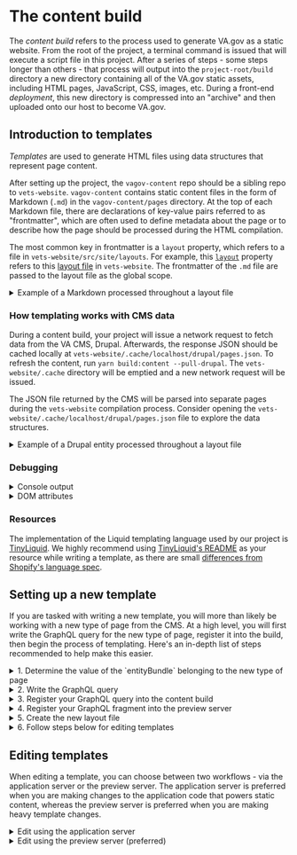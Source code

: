 # The content build
The _content build_ refers to the process used to generate VA.gov as a static website. From the root of the project, a terminal command is issued that will execute a script file in this project. After a series of steps - some steps longer than others - that process will output into the `project-root/build` directory a new directory containing all of the VA.gov static assets, including HTML pages, JavaScript, CSS, images, etc. During a front-end _deployment_, this new directory is compressed into an "archive" and then uploaded onto our host to become VA.gov.

## Introduction to templates
_Templates_ are used to generate HTML files using data structures that represent page content.

After setting up the project, the `vagov-content` repo should be a sibling repo to `vets-website`. `vagov-content` contains static content files in the form of Markdown (`.md`) in the `vagov-content/pages` directory. At the top of each Markdown file, there are declarations of key-value pairs referred to as "frontmatter", which are often used to define metadata about the page or to describe how the page should be processed during the HTML compilation.

The most common key in frontmatter is a `layout` property, which refers to a file in `vets-website/src/site/layouts`. For example, this [`layout`](https://github.com/department-of-veterans-affairs/vagov-content/blame/68a9ca3d87214bee2e14a95f54044cd5c7d19f5a/pages/coronavirus-chatbot.md#L3) property refers to this [layout file](https://github.com/department-of-veterans-affairs/vets-website/blob/6c61531163be7b52345b6096dc6a76fc38e7776e/src/site/layouts/page-breadcrumbs.html) in `vets-website`. The frontmatter of the `.md` file are passed to the layout file as the global scope.

<details>

<summary>Example of a Markdown processed throughout a layout file</summary>

For example, pretend this is a `.md` file in `vagov-content.`

```markdown
---
layout: favorite-movies.html
movies:
  - Ace Ventura
  - Disney Cars
  - Toy Story
---

I love movies! Here are some of my recommendations.
```

The `layout` property would refer to a layout file `vets-website/src/site/layouts/favorite-movies.html`, which could look like -

```
<p>{{ contents }}</p>
<ul>
{% for movie in movies %}
  <li>{{ movie }}</li>
{% endfor %}
</ul>
```

This templating language is called [Liquid](https://shopify.github.io/liquid/). The body of the Markdown file (which resides below the frontmatter of the page and may contain HTML) will be available to the template in a `contents` property. This would result in the following HTML snippet.

```html
<p>I love movies! Here are some of my recommendations.</p>
<ul>
  <li>Ace Ventura</li>
  <li>Disney Cars</li>
  <li>Toy Story</li>
</ul>
```

</details>

### How templating works with CMS data
During a content build, your project will issue a network request to fetch data from the VA CMS, Drupal. Afterwards, the response JSON should be cached locally at `vets-website/.cache/localhost/drupal/pages.json`. To refresh the content, run `yarn build:content --pull-drupal`. The `vets-website/.cache` directory will be emptied and a new network request will be issued.

The JSON file returned by the CMS will be parsed into separate pages during the `vets-website` compilation process. Consider opening the `vets-website/.cache/localhost/drupal/pages.json` file to explore the data structures.

<details>

<summary>Example of a Drupal entity processed throughout a layout file</summary>

```json
{
  "entityBundle": "landing_page",
  "entityId": "79",
  "entityPublished": true,
  "title": "VA records",
  "entityUrl": {
    "breadcrumb": [
      {
        "url": {
          "path": "/",
          "routed": true
        },
        "text": "Home"
      },
      {
        "url": {
          "path": "",
          "routed": true
        },
        "text": "Records"
      }
    ],
    "path": "/records"
  },
  "fieldIntroText": "Access your VA records and documents online to more easily manage your benefits."
}
```

Whereas Markdown files contain a clear `layout` declaration in frontmatter, the `entityBundle` is used to form the relationship between a CMS data structure to a layout. The `entityBundle` can be considered a type of CMS "node" represented by this data structure. Layouts used solely by CMS data structures have a unique file extension - `.drupal.liquid`. In this example, the layout file would be `vets-website/src/site/layouts/landing_page.drupal.liquid`.

```
<h1>{{ title }}</h1>
<p>{{ fieldIntroText }}</p>
```

This layout would result in this HTML snippet -

```html
<title>VA records</title>
<p>Access your VA records and documents online to more easily manage your benefits.</p>
```

The `entityUrl.path` property is used to determine the page's path on the website. This example would be visible at `/records/`.

</details>

### Debugging

<details>

<summary>Console output</summary>

While running your website locally, open the console panel of your browser's developer tools. Visit `/health-care` and observe the following output.

![console output of Drupal data](../../docs/images/cms-data-console.png)

This data structure represents the data structure that was processed throughout the layout file during the website compilation.
</details>

<details>

<summary>DOM attributes</summary>
To further demystify the dynamic nature of the templating process, a pattern of the project is to use `data-` attributes to describe various templates. For example, observe the various `data-template` properties in the following DOM.

![data attributes describing the templating process](../../docs/images/cms-data-attributes.png)

There is also an HTML comment at the top of the file to help describe the current page.

![HTML comment describing the page](../../docs/images/cms-html-comment.png)

</details>

### Resources

The implementation of the Liquid templating language used by our project is [TinyLiquid](https://github.com/leizongmin/tinyliquid). We highly recommend using [TinyLiquid's README](https://github.com/leizongmin/tinyliquid/blob/cebcb26c3839e725cf0469dccc0073799902a020/README_en.md) as your resource while writing a template, as there are small [differences from Shopify's language spec](https://github.com/leizongmin/tinyliquid#the-difference-with-liquid-language).

## Setting up a new template
If you are tasked with writing a new template, you will more than likely be working with a new type of page from the CMS. At a high level, you will first write the GraphQL query for the new type of page, register it into the build, then begin the process of templating. Here's an in-depth list of steps recommended to help make this easier.

<details><summary>1. Determine the value of the `entityBundle` belonging to the new type of page</summary>

This new type of page will have a unique value for its top-level `entityBundle`. As described in previous sections, this value will be used to form the relationship between the CMS data structure and the template. Thus, determining this value and using it to learn about your data structure is the first part of getting started.

The simplest way of getting your page's `entityBundle` is by leveraging the usual avenues on Slack to connect with the CMS team (primarily the `#cms-support` channel) or by simply asking your supporting CMS engineer what the value is. This value can be considered the "hand-off" to the front-end team so that templating can begin.

</details>

<details>

<summary>2. Write the GraphQL query</summary>

The CMS provides a tool called the [GraphQL Explorer](https://prod.cms.va.gov/graphql/explorer) to help write and debug GraphQL queries. You may be familiar with this tool from other GraphQL servers. You can leverage the value of the `entityBundle` determined in the former step to get started writing your query. If you are not familiar with GraphQL queries, the GraphQL website provides fantastic [documentation](https://graphql.org/learn/queries/) we recommend reading.

A GraphQL query for retrieving pages will consist of a `nodeQuery` with a `filter` applied to narrow down results to only nodes belonging to a certain `entityBundle`. Consider this GraphQL snippet used for getting all pages of type `landing_page`. In this example, `landing_page` is the value of the `entityBundle`.

```graphql
{
  nodeQuery(limit: 1, filter: {conditions: [{field: "type", value: ["landing_page"]}]}) {
    entities {
      ... on NodeLandingPage {
        entityId
      	entityBundle
        title
        fieldIntroText
      }
    }
  }
}
```

The response JSON for this GraphQL query will contain a single instance of the page-type `landing_page`. Here is the response JSON as of writing.

```json
{
  "data": {
    "nodeQuery": {
      "entities": [
        {
          "entityId": "79",
          "entityBundle": "landing_page",
          "title": "VA records",
          "fieldIntroText": "Access your VA records and documents online to more easily manage your benefits."
        }
      ]
    }
  }
}
```

Your complete query will be restructured so that your JS module exports a GraphQL fragment for use in the preview server as well as as a standalone `nodeQuery` for use in the content build. It should also contain an additional `filter` - a boolean field called `status` that is used to toggle only draft vs. published content. Here is a complete example of what your module may look like. _Note - Hopefully, soon the preview server will be updated to use the same query as the content build. This doc wil be updated once that happens._

```js
const examplePageFragment = `
  fragment examplePageFragment on NodeLandingPage {
    entityId
    entityBundle
    title
    fieldIntroText
  }
`;

const GetExamplePages = `
  ${examplePageFragment}

  query GetExamplePages($onlyPublishedContent: Boolean!) {
    nodeQuery(limit: 100, filter: {
      conditions: [
        { field: "status", value: ["1"], enabled: $onlyPublishedContent },
        { field: "type", value: ["landing_page"] }
      ]
    }) {
      entities {
        ... examplePageFragment
      }
    }
  }
`;

module.exports = {
  fragment: examplePageFragment,
  GetExamplePages
};
```

</details>

<details><summary>3. Register your GraphQL query into the content build</summary>

As of writing, the module located at `src/site/stages/build/drupal/individual-queries.js` contains a list of node queries that each executed during a content build. Follow the pattern in that file to add your module's GraphQL query into that list. Once done, a `yarn build:content --pull-drupal` should include your GraphQL query. If you try this now it will probably have no effect because there are probably no published pages of the new page-type.

</details>

<details><summary>4. Register your GraphQL fragment into the preview server</summary>

As of writing, there is a module located at `src/site/stages/build/drupal/graphql/GetLatestPageById.graphql.js` that contains the GraphQL query issued by the preview server when a user navigates to the route `/preview?nodeId=${nodeId}`. It is a monolithic query that includes all of the fragments describing page-types. Follow the pattern in that file to add your module's GraphQL fragment into the `GetLatestPageById` GraphQL query.

</details>

<details>
<summary>5. Create the new layout file</summary>
Create the layout file at `src/site/layouts/${YOUR_UNIQUE_ENTITY_BUNDLE}.drupal.liquid`. Add the standard website components by copying the various `includes` from another layout file into yours. Specifically, make sure to include `src/site/includes/debug.drupal.liquid`, which is very useful when writing and debugging templates.

</details>

<details><summary>6. Follow steps below for editing templates</summary>
At this point, you are all done setting up the new template - the relationship between the page-type in the CMS and the layout file in this project should be complete. Now you should be able to write your template the same way you would edit a pre-existing one using the preview server.

</details>

## Editing templates
When editing a template, you can choose between two workflows - via the application server or the preview server. The application server is preferred when you are making changes to the application code that powers static content, whereas the preview server is preferred when you are making heavy template changes.

<details><summary>Edit using the application server</summary>

This approach is recommended when you are more interested in making changes to application code (almost certainly the JavaScript and CSS files of the `static-pages` application, which will be presumed going forward) so you are already running a server via Webpack but occasionally you need to rebuild the HTML files. This way, your edits to the `static-pages` JavaScript and CSS will have the benefits of hot reload. Template edits will be reflected in HTML pages via occasional content builds.

_Note: This is probably not an option at all if you are working a new template, because it is unlikely that there are any instances of the page that are actually published, and a content build only includes published pages._

Here is an example workflow -

1. Refresh your local CMS data by first doing a `yarn build:content --pull-drupal`. Only use the `--pull-drupal` flag when you first begin, because after that point you will likely already have the CMS page data you are interested in.
1. Start your application server via `yarn watch --env.entry=static-pages`
    - _Note: the `static-pages` application contains the JavaScript and CSS code that powers plain content (AKA "static pages", which includes all of the HTML pages generated by the templates.) This means that if you need to edit the CSS for a template, you will do so via the `static-pages` application._
1. Edits to the `static-pages` application code will refresh via hot reload
1. After editing a template, issue a `yarn build:content` in a separate terminal so as not to disrupt your application server

_Note: you may have noticed that the project also has a `yarn watch:content` task available. At the time of writing, this task has appeared to be unstable. For example, if you make multiple edits to a template file and save after edit before the former content builds have a chance to complete, your watch task may crash._

</details>

<details><summary>Edit using the preview server (preferred)</summary>

This approach is recommended if you are making heavy changes to a template or are writing a template for a page-type without any published instances. The preview server will load data fresh from the CMS on each page request and processes it through the template at that time, meaning you don't need to wait for a content build to run to see your changes.

1. Run `yarn build:webpack --env.entry=static-pages` to generate the JS/CSS files required by templates. If you make changes to the `static-pages` application code, you will need to run this command again.
1. Determine the `entityId` of a page that uses the template you are editing.
    - If you are interested in templating against a page already published, you can find its `entityId` by navigating to the page on the website (dev, staging, or prod will all work) and inspecting its DOM. At the top of the DOM should be a comment containing its `entityId`.
    - If you are interested in templating against a page that has not been published, you can look up an `entityId` of that page-type using the [GraphQL Explorer](https://prod.cms.va.gov/graphql/explorer). See the section below for an example.
1. Start the preview server via `yarn preview`. Your SOCKS proxy must be running.
1. Navigated to `http://localhost:3001/preview?nodeId=${YOUR_ENTITY_ID}`
1. After making a change to the template, stop your preview server and start it again. There is no hot reload for the preview server. Fortunately, it is lightweight enough to be quick to stop and start.

### How to look look up an entityId
The following query looks up the `entityId` for one page of the `entityBundle` (page-type) with value `landing_page`. This would be useful if you are interested in making changes to the `landing_page.drupal.liquid` template but are are unsure what pages on the website are instances of that page-type. Run this query using the [GraphQL Explorer](https://prod.cms.va.gov/graphql/explorer).

```graphql
{
  nodeQuery(
    limit: 1,
    filter: {
      conditions: [{field: "type", value: ["landing_page"]}]
    }) {
    entities {
      entityId
    }
  }
}
```

</details>
